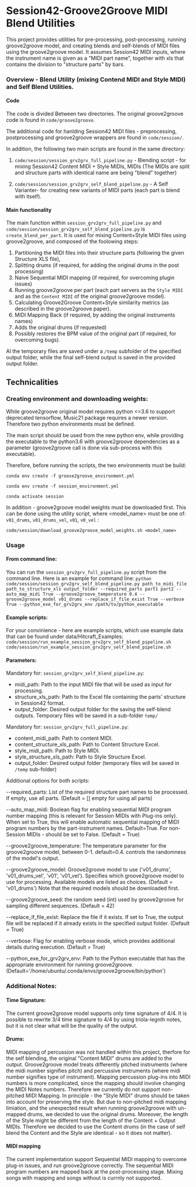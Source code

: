 # Session42-Groove2Groove MIDI Blend Utilities
This project provides utilities for pre-processing, post-processing, running groove2groove model, and creating blends and self-blends of MIDI files using the groove2groove model.
It assumes Session42 MIDI inputs, where the instrument name is given as a "MIDI part name", together with xls that contains the division to "structure parts" by bars. 

### Overview - Blend Utility (mixing Contend MIDI and Style MIDI) and Self Blend Utilities.
#### Code
The code is divided Between two directories. The original groove2groove code is found in ```code/groove2groove```.

The additional code for hanlding Session42 MIDI files - preprocessing, postprocessing and groove2groove wrappers are found in ```code/session/```.

In addition, the following two main scripts are found in the same directory: 

1. `code/session/session_grv2grv_full_pipeline.py` - Blending script - for mixing Session42 Content MIDI + Style MIDIs, MIDIs (The MIDIs are split and structure parts with identical name are being "blend" together)

2. `code/session/session_grv2grv_self_blend_pipeline.py` - A Self Varianter- for creating new variants of MIDI parts (each part is blend with itself). 
 

#### Main functionality

The main function within `session_grv2grv_full_pipeline.py` and `code/session/session_grv2grv_self_blend_pipeline.py` is `create_blend_per_part`.
It is used for mixing Content+Style MIDI files using groove2groove, and composed of the foolowing steps:

1. Partitioning the MIDI files into their structure parts (following the given Structure XLS file),
2. Splitting drums (if required, for adding the original drums in the post processing)
3. Naive Sequential MIDI mapping  (if required, for overcoming plugin issues)
4. Running groove2groove per part (each part servers as the `Style MIDI` and as the `Content MIDI` of the original groove2groove model).
5. Calculating Groove2Groove Content+Style similarity metrics (as described in the groove2groove paper).
6. MIDI Mapping Back (if required, by adding the original instruments names)
7. Adds the original drums (if requested)
8. Possibly restores the BPM value of the original part (if required, for overcoming bugs).

Al the temporary files are saved under a `/temp` subfolder of the specified output folder, while the final self-blend output is saved in the provided output folder.

## Technicalities
### Creating environment and downloading weights:
While groove2groove original model requires python <=3.6 to support deprecated tensorflow, Music21 package requires a newer version. Therefore two python environments must be defined.

The main script should be used from the new python env, while providing the executable to the python3.6 with groove2groove dependencies as a parameter (groove2groove call is done via sub-process with this executable).

Therefore, before running the scripts, the two environments must be build:

```conda env create -f groove2groove_environment.yml```

```conda env create -f session_environment.yml```

```conda activate session```


In addition - groove2groove model weights must be downloaded first. 
This can be done using the utility script, where <model_name> must be one of: `v01_drums`, `v01_drums_vel`, `v01`, `v0_vel` :

```code/session/download_groove2groove_model_weights.sh <model_name>```

### Usage
#### From command line:
You can run the `session_grv2grv_full_pipeline.py` script from the command line. 
Here is an example for command line:
```python code/session/session_grv2grv_self_blend_pipeline.py path_to_midi_file path_to_structure_xls output_folder --required_parts part1 part2 --auto_map_midi True --groove2groove_temperature 0.4 --groove2groove_model v01_drums --replace_if_file_exist True --verbose True --python_exe_for_grv2grv_env /path/to/python_executable```

#### Example scripts:
For your convinience - here are example scripts, which use example data that can be found under data/Hitcraft_Examples:
`code/session/run_example_session_grv2grv_self_blend_pipeline.sh`
`code/session/run_example_session_grv2grv_self_blend_pipeline.sh`

#### Parameters:
Mandatory for: `session_grv2grv_self_blend_pipeline.py`:
  * midi_path: Path to the input MIDI file that will be used as input for processing.      
  * structure_xls_path: Path to the Excel file containing the parts' structure in Session42 format.
  * output_folder: Desired output folder for the saving the self-blend outputs. 
    Temporary files will be saved in a sub-folder `temp/`

Mandatory for: `session_grv2grv_full_pipeline.py`:
  * content_midi_path: Path to content MIDI.
  * content_structure_xls_path: Path to Content Structure Excel.
  * style_midi_path: Path to Style MIDI. 
  * style_structure_xls_path:  Path to Style Structure Excel.
  * output_folder: Desired output folder (temporary files will be saved in `/temp` sub-folder)

Additional options for both scripts:      

  --required_parts: List of the required structure part names to be processed. If empty, use all parts. (Default = [] empty for using all parts)
  
  --auto_map_midi: Boolean flag for enabling sequential MIDI program number mapping (this is relevant for Session MIDIs with Plug-ins only). 
      When set to True, this will enable automatic sequential mapping of MIDI program numbers by the part-instrument names. Default=True.
      For non-Session MIDIs - should be set to False. (Default = True)
  
  --groove2groove_temperature: The temperature parameter for the groove2groove model, between 0-1. default=0.4. controls the randomness of the model's output.

  --groove2groove_model: Groove2groove model to use ('v01_drums', 'v01_drums_vel', 'v01', 'v01_vel'). 
      Specifies which groove2groove model to use for processing. Available models are listed as choices. (Default = 'v01_drums') 
      Note that the required models should be downloaded first. 
 
  --groove2groove_seed: the random seed (int) used by groove2groove for sampling different sequences. (Default = 42)

  --replace_if_file_exist: Replace the file if it exists. 
  If set to True, the output file will be replaced if it already exists in the specified output folder. (Default = True)

  --verbose: Flag for enabling verbose mode, which provides additional details during execution. (Default = True)

  --python_exe_for_grv2grv_env: Path to the Python executable that has the appropriate environment for running groove2groove. (Default='/home/ubuntu/.conda/envs/groove2groove/bin/python')




### Additional Notes:
#### Time Signature: 
The current groove2groove model supports only time signature of 4/4. It is possible to rewrite 3/4 time signature to 4/4 by using triola-legnth notes, but it is not clear what will be the quality of the output. 

#### Drums: 
MIDI mapping of percussion was not handled within this project, therfore for the self blending, the original "Content MIDI" drums are added to the output.
Groove2groove model treats differently pitched instruments (where the midi number signifies pitch) and percussive instruments (where midi number signifies type of instrument). Mapping percussion plug-ins into MIDI numbers is more complicated, since the mapping should involve changing the MIDI Notes numbers. Therefore we currently do not support non-pitched MIDI Mapping.
In principle - the "Style MIDI" drums should be taken into account for preserving the style. But due to non-pitched midi mapping limiation, and the unexpected result when running groove2groove with un-mapped drums, we decided to use the original drums. Moreover, the length of the Style might be different from the length of the Content + Output MIDIs. Therefore we decided to use the Content drums (in the case of self blend the Content and the Style are identical - so it does not matter).

#### MIDI mapping 
The current implementation support Sequential MIDI mapping to overcome plug-in issues, and run groove2groove correctly. The sequential MIDI program numbers are mapped back at the post-processing stage. Mixing songs with mapping and songs without is currnly not supported.
